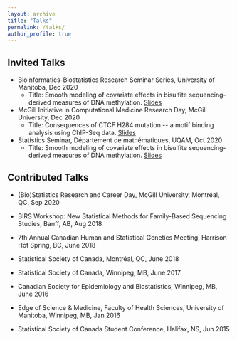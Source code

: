 ```yaml
---
layout: archive
title: "Talks"
permalink: /talks/ 
author_profile: true
---
```


## Invited Talks

* Bioinformatics-Biostatistics Research Seminar Series, University of Manitoba, Dec 2020
  * Title: Smooth modeling of covariate effects in bisulfite sequencing-derived measures of DNA methylation. [Slides](/files/Slides/JC_UM_Dec16_2020.pdf)
* McGill Initiative in Computational Medicine Research Day, McGill University, Dec 2020
  * Title: Consequences of CTCF H284 mutation -- a motif binding analysis using ChIP-Seq data. [Slides](/files/Slides/Zhao_Kaiqiong_MICM.pdf)
* Statistics Seminar, Département de mathématiques, UQAM, Oct 2020
  * Title: Smooth modeling of covariate effects in bisulfite sequencing-derived measures of DNA methylation. [Slides](/files/Slides/Seminar_uqam_Oct8_2020.pdf)

## Contributed Talks

* (Bio)Statistics Research and Career Day, McGill University, Montréal, QC, Sep 2020

* BIRS Workshop: New Statistical Methods for Family-Based Sequencing Studies, Banff, AB, Aug 2018 

* 7th Annual Canadian Human and Statistical Genetics Meeting, Harrison Hot Spring, BC, June 2018

* Statistical Society of Canada, Montréal, QC, June 2018

* Statistical Society of Canada, Winnipeg, MB, June 2017

* Canadian Society for Epidemiology and Biostatistics, Winnipeg, MB, June 2016 

* Edge of Science & Medicine, Faculty of Health Sciences, University of Manitoba, Winnipeg, MB, Jan 2016 

* Statistical Society of Canada Student Conference, Halifax, NS, Jun 2015

